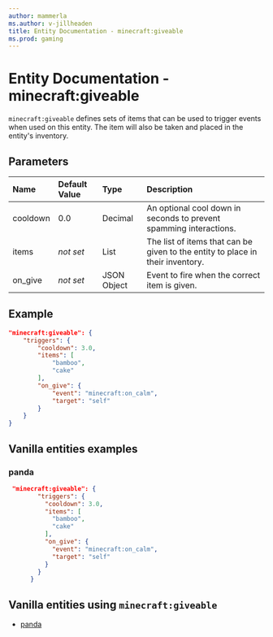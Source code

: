 ```yaml
---
author: mammerla
ms.author: v-jillheaden
title: Entity Documentation - minecraft:giveable
ms.prod: gaming
---
```


# Entity Documentation - minecraft:giveable

`minecraft:giveable` defines sets of items that can be used to trigger events when used on this entity. The item will also be taken and placed in the entity's inventory.

## Parameters

|Name |Default Value  |Type  |Description  |
|:----------|:----------|:----------|:----------|
| cooldown| 0.0| Decimal| An optional cool down in seconds to prevent spamming interactions. |
| items| *not set*| List| The list of items that can be given to the entity to place in their inventory. |
| on_give| *not set*| JSON Object | Event to fire when the correct item is given. |

## Example

```json
"minecraft:giveable": {
    "triggers": {
        "cooldown": 3.0,
        "items": [
            "bamboo",
            "cake"
        ],
        "on_give": {
            "event": "minecraft:on_calm",
            "target": "self"
        }
    }
}
```

## Vanilla entities examples

### panda

```json
 "minecraft:giveable": {
        "triggers": {
          "cooldown": 3.0,
          "items": [
            "bamboo",
            "cake"
          ],
          "on_give": {
            "event": "minecraft:on_calm",
            "target": "self"
          }
        }
      }
```

## Vanilla entities using `minecraft:giveable`

- [panda](../../../../Source/VanillaBehaviorPack_Snippets/entities/panda.md)
